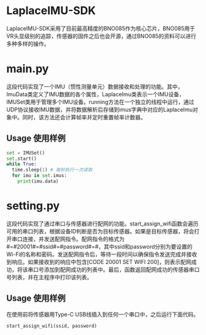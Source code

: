 # LaplaceIMU-SDK
LaplaceIMU-SDK采用了目前最高精度的BNO085作为核心芯片，BNO085用于VR头显级别的追踪，传感器的固件之后也会开源，通过BNO085的资料可以进行多种多样的操作。

# main.py
这段代码实现了一个IMU（惯性测量单元）数据接收和处理的功能。其中，ImuData类定义了IMU数据的各个属性，LaplaceImu类表示一个IMU设备，IMUSet类用于管理多个IMU设备。running方法在一个独立的线程中运行，通过UDP协议接收IMU数据，并将数据解析后存储到imus字典中对应的LaplaceImu对象中。同时，该方法还会计算帧率并定时重置帧率计数器。
## Usage 使用样例
```python
set = IMUSet()
set.start()
while True:
  time.sleep(1) # 每秒执行一次读取
  for imu in set.imus:
    print(imu.data)
```

# setting.py
这段代码实现了通过串口与传感器进行配网的功能。start_assign_wifi函数会遍历可用的串口列表，根据设备ID判断是否为目标传感器。如果是目标传感器，将会打开串口连接，并发送配网指令。配网指令的格式为#=#20001#=#ssid#=#password#=#，其中ssid和password分别为要设置的Wi-Fi的名称和密码。发送配网指令后，等待一段时间以确保指令发送完成并接收到响应。如果接收到的响应中包含[CODE 20001 SET WIFI 200]，则表示配网成功，将该串口号添加到配网成功的列表中。最后，函数返回配网成功的传感器串口号列表，并在主程序中打印该列表。

## Usage 使用样例
在使用前将传感器用Type-C USB线插入到任何一个串口中，之后运行下面代码。
```python
start_assign_wifi(ssid, password)
```
